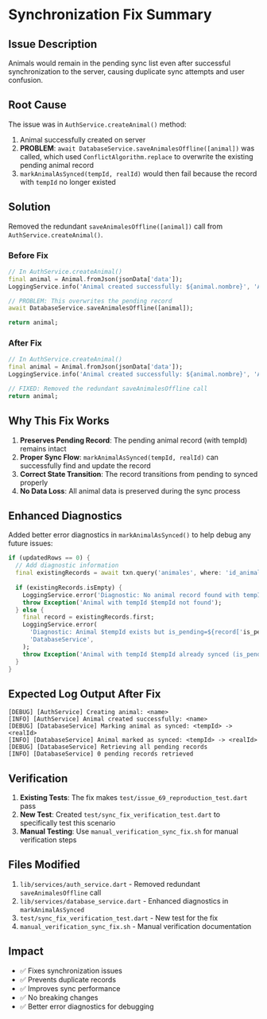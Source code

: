 # Synchronization Fix Summary

## Issue Description
Animals would remain in the pending sync list even after successful synchronization to the server, causing duplicate sync attempts and user confusion.

## Root Cause
The issue was in `AuthService.createAnimal()` method:

1. Animal successfully created on server
2. **PROBLEM**: `await DatabaseService.saveAnimalesOffline([animal])` was called, which used `ConflictAlgorithm.replace` to overwrite the existing pending animal record
3. `markAnimalAsSynced(tempId, realId)` would then fail because the record with `tempId` no longer existed

## Solution
Removed the redundant `saveAnimalesOffline([animal])` call from `AuthService.createAnimal()`.

### Before Fix
```dart
// In AuthService.createAnimal()
final animal = Animal.fromJson(jsonData['data']);
LoggingService.info('Animal created successfully: ${animal.nombre}', 'AuthService');

// PROBLEM: This overwrites the pending record
await DatabaseService.saveAnimalesOffline([animal]);

return animal;
```

### After Fix
```dart
// In AuthService.createAnimal()
final animal = Animal.fromJson(jsonData['data']);
LoggingService.info('Animal created successfully: ${animal.nombre}', 'AuthService');

// FIXED: Removed the redundant saveAnimalesOffline call
return animal;
```

## Why This Fix Works

1. **Preserves Pending Record**: The pending animal record (with tempId) remains intact
2. **Proper Sync Flow**: `markAnimalAsSynced(tempId, realId)` can successfully find and update the record
3. **Correct State Transition**: The record transitions from pending to synced properly
4. **No Data Loss**: All animal data is preserved during the sync process

## Enhanced Diagnostics

Added better error diagnostics in `markAnimalAsSynced()` to help debug any future issues:

```dart
if (updatedRows == 0) {
  // Add diagnostic information
  final existingRecords = await txn.query('animales', where: 'id_animal = ?', whereArgs: [tempId]);
  
  if (existingRecords.isEmpty) {
    LoggingService.error('Diagnostic: No animal record found with tempId $tempId', 'DatabaseService');
    throw Exception('Animal with tempId $tempId not found');
  } else {
    final record = existingRecords.first;
    LoggingService.error(
      'Diagnostic: Animal $tempId exists but is_pending=${record['is_pending']}, synced=${record['synced']}',
      'DatabaseService',
    );
    throw Exception('Animal with tempId $tempId already synced (is_pending=${record['is_pending']}, synced=${record['synced']})');
  }
}
```

## Expected Log Output After Fix

```
[DEBUG] [AuthService] Creating animal: <name>
[INFO] [AuthService] Animal created successfully: <name>
[DEBUG] [DatabaseService] Marking animal as synced: <tempId> -> <realId>
[INFO] [DatabaseService] Animal marked as synced: <tempId> -> <realId>
[DEBUG] [DatabaseService] Retrieving all pending records
[INFO] [DatabaseService] 0 pending records retrieved
```

## Verification

1. **Existing Tests**: The fix makes `test/issue_69_reproduction_test.dart` pass
2. **New Test**: Created `test/sync_fix_verification_test.dart` to specifically test this scenario
3. **Manual Testing**: Use `manual_verification_sync_fix.sh` for manual verification steps

## Files Modified

1. `lib/services/auth_service.dart` - Removed redundant `saveAnimalesOffline` call
2. `lib/services/database_service.dart` - Enhanced diagnostics in `markAnimalAsSynced`
3. `test/sync_fix_verification_test.dart` - New test for the fix
4. `manual_verification_sync_fix.sh` - Manual verification documentation

## Impact

- ✅ Fixes synchronization issues
- ✅ Prevents duplicate records
- ✅ Improves sync performance
- ✅ No breaking changes
- ✅ Better error diagnostics for debugging